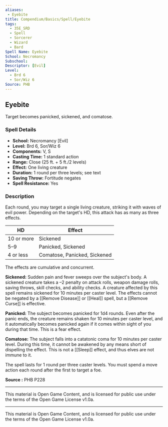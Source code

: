 ```yaml
---
aliases:
 - Eyebite
title: Compendium/Basics/Spell/Eyebite
tags:
  - 35E_SRD
  - Spell
  - Sorcerer
  - Wizard
  - Bard
Spell Name: Eyebite
School: Necromancy
Subschool: 
Descriptor: [Evil]
Level:
  - Brd 6
  - Sor/Wiz 6
Source: PHB
---
```


## Eyebite

Target becomes panicked, sickened, and comatose.

### Spell Details

- **School:** Necromancy [Evil]  
- **Level:** Brd 6, Sor/Wiz 6  
- **Components:** V, S  
- **Casting Time:** 1 standard action  
- **Range:** Close (25 ft. + 5 ft./2 levels)  
- **Effect:** One living creature  
- **Duration:** 1 round per three levels; see text  
- **Saving Throw:** Fortitude negates  
- **Spell Resistance:** Yes  

### Description

Each round, you may target a single living creature, striking it with waves of evil power. Depending on the target's HD, this attack has as many as three effects.

| HD         | Effect                               |
|------------|--------------------------------------|
| 10 or more | Sickened                             |
| 5–9        | Panicked, Sickened                   |
| 4 or less  | Comatose, Panicked, Sickened         |

The effects are cumulative and concurrent.

**Sickened:** Sudden pain and fever sweeps over the subject's body. A sickened creature takes a –2 penalty on attack rolls, weapon damage rolls, saving throws, skill checks, and ability checks. A creature affected by this spell remains sickened for 10 minutes per caster level. The effects cannot be negated by a [[Remove Disease]] or [[Heal]] spell, but a [[Remove Curse]] is effective.

**Panicked:** The subject becomes panicked for 1d4 rounds. Even after the panic ends, the creature remains shaken for 10 minutes per caster level, and it automatically becomes panicked again if it comes within sight of you during that time. This is a fear effect.

**Comatose:** The subject falls into a catatonic coma for 10 minutes per caster level. During this time, it cannot be awakened by any means short of dispelling the effect. This is not a [[Sleep]] effect, and thus elves are not immune to it.

The spell lasts for 1 round per three caster levels. You must spend a move action each round after the first to target a foe.



**Source :** PHB P228

---

This material is Open Game Content, and is licensed for public use under  
the terms of the Open Game License v1.0a.

---

This material is Open Game Content, and is licensed for public use under the terms of the Open Game License v1.0a.
